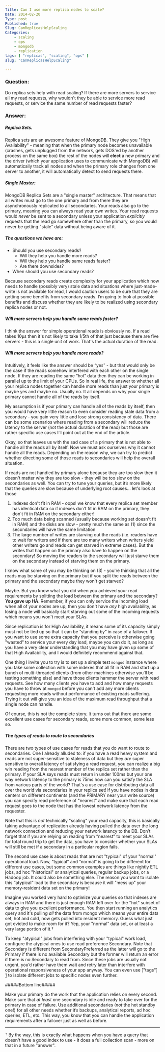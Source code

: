 ```yaml
---
Title: Can I use more replica nodes to scale?
Date: 2014-02-20 
Type: post
Published: true
Slug: CanReplicasHelpScaling
Categories: 
    - scaling
    - ops
    - mongodb
    - replication
tags: [ "replicas", "scaling", "ops" ]
slug: "CanReplicasHelpScaling"

---
```


### Question:

Do replica sets help with read scaling?  If there are more servers to service all my read requests, why wouldn't they be able to service more read requests, or service the same number of read requests faster?

### Answer:

##### Replica Sets.
Replica sets are an awesome feature of MongoDB.  They give you "High Availability" - meaning that when the primary node becomes unavailable (crashes, gets unplugged from the network, gets DOS'ed by another process on the same box) the rest of the nodes will **elect** a new primary and the driver (which your application uses to communicate with MongoDB) will automatically track all nodes and when the primary role changes from one server to another, it will automatically detect to send requests there.
##### Single Master:
MongoDB Replica Sets are a "single master" architecture.  That means that all writes must go to the one primary and from there they are asynchronously replicated to all secondaries.   Your reads also go to the primary, meaning you can always read your own writes.  Your read requests would _never_ be sent to a secondary unless your application *explicitly* requests that the read go somewhere other than the primary, so you would never be getting "stale" data without being aware of it.
##### The questions we have are:
- Should you use secondary reads?   
    + Will they help you handle more reads?
    + Will they help you handle same reads faster?
    + Are there downsides?
- When should you use secondary reads?

Because secondary reads create complexity for your application which now needs to handle (possibly very) stale data and situations where just-made-write is not available for read, I would caution users to be sure that they are getting some benefits from secondary reads.  I’m going to look at possible benefits and discuss whether they are likely to be realized using secondary replica nodes or not. 
##### Will more servers help you handle same reads faster?  
I think the answer for simple operational reads is obviously no.  If a read takes 10μs then it's not likely to take 1/5th of that just because there are five servers - this is a single unit of work.  That's the actual duration of the read.   

##### Will more servers help you handle more reads?
Intuitively, it feels like the answer should be “yes” - but that would only be the case if the reads somehow interfered with each other on the single node.  If they are reading the same “hot” data then they can be working in parallel up to the limit of your CPUs.   So in real life, the answer to whether all your replica nodes together can handle more reads than just your primary is maybe yes and maybe no. Usually no. It all depends on why your single primary cannot handle all of the reads by itself.

My assumption is if your primary can handle all of the reads by itself, then you would have very little reason to even consider reading stale data from a secondary - you gain very little and lose strong consistency of data. There can be some scenarios where reading from a secondary will reduce the latency to the server (not the actual duration of the read) but those are rather specific use cases I’ll point out at the end of the article. 

Okay, so that leaves us with the sad case of a primary that is not able to handle all the reads all by itself. Now we must ask ourselves why it cannot handle all the reads. Depending on the reason why, we can try to predict whether directing some of those reads to secondaries will help the overall situation.

If reads are not handled by primary alone because they are too slow then it doesn't matter why they are too slow - they will be too slow on the secondaries as well. You can try to tune your queries, but it’s more likely that the queries are slow because of underlying root causes... let's look at those 

1. Indexes don't fit in RAM - oops! we know that every replica set member has identical data so if indexes don't fit in RAM on the primary, they don't fit in RAM on the secondary either! 
2. Too much data being scanned (usually because working set doesn't fit in RAM) and the disks are slow - pretty much the same as (1) since the secondaries will have the same limitation 
3. The large number of writes are starving out the reads (i.e. readers have to wait for writers and if there are too many writers when writers yield other writers go and reads can get starved in extreme cases).  But the writes that happen on the primary also have to happen on the secondary!  So moving the readers to the secondary will just starve them on the secondary instead of starving them on the primary.


I know what some of you may be thinking on (3) - you're thinking that all the reads may be starving on the primary but if you split the reads between the primary and the secondary maybe they won't get starved?

Maybe.  But you know what you did when you achieved your read
requirements by splitting the load between the primary and the
secondary?   **You gave up HA**.  Remember, if you can only service the incoming load when all of your nodes are up, then you don't have *any* high availability, as losing a node will basically start starving out some of the incoming requests which means you won't meet your SLAs.

Since replication is for High Availability, it means some of its capacity simply must not be tied up so that it can be “standing by” in case of a failover. If you want to use some extra capacity that you perceive is otherwise going "wasted" to service your every day load, maybe you can do it, as long as you have a very clear understanding that you may have given up some of that High Availability, and I would definitely recommend against that.

One thing I invite you to try is to set up a simple test `mongod` instance where you take some collection with some indexes that all fit in RAM and start up a bunch of multi-threaded clients (from other machines otherwise you'll be testing something else) and have those clients hammer the server with read requests. See how many clients you have to add and how many requests you have to throw at `mongod` before you can't add any more clients requesting more reads without performance of existing reads suffering.  Trying it out will give you an idea of the maximum read throughput that a single node can handle.

Of course, this is not the complete story.  It turns out that there are some excellent use cases for secondary reads, some more common, some less so.

##### The types of reads to route to secondaries #####

There are two types of use cases for reads that you do want to route to secondaries. One I already alluded to: if you have a read heavy system and reads are not super-sensitive to staleness of data but they _are_ super sensitive to overall latency of satisfying a read request, you can realize a big win reading from the nearest member of the replica set rather than the primary.  If your SLA says reads must return in under 100ms but your one way network latency to the primary is 75ms how can you satisfy the SLA from various parts of the world? That's a use case for distributing data all over the world via secondaries in your replica set!  If you have nodes in data centers on different continents (and the PRIMARY near your write source) you can specify read preference of "nearest" and make sure that each read request goes to the node that has the lowest network latency from the requester.

Note that this is _not_ technically "scaling" your read capacity, this is basically taking advantage of replication already having pulled the data over the long network connection and reducing your network latency to the DB.  Don’t forget that if you are relying on reading from “nearest” to meet your SLAs for total round trip to get the data, you have to consider whether your SLAs will still be met if a secondary in a particular region fails.

The second use case is about reads that are not "typical" of your "normal" operational load.  Now, “typical” and “normal” is going to be different for different use cases, but some common examples are things like nightly ETL jobs, ad hoc "historical" or analytical queries, regular backup jobs, or a Hadoop job.  It could also be something else.  The reason you want to isolate this “atypical” load to the secondary is because it will "mess up" your memory-resident data set on the primary!

Imagine you worked very hard to optimize your queries so that indexes are always in RAM and there is just enough RAM left over for the "hot" subset of data to give you excellent performance. You then start running an analytics query and it's pulling _all_ the data from mongo which means your entire data set, hot and cold, now gets pulled into resident memory. Guess what just got evicted to make room for it? Yep, your "normal" data set, or at least a very large portion of it.†

To keep "atypical" jobs from interfering with your "typical" work load, configure the atypical ones to use read preference Secondary. Note that Secondary is different from SecondaryPreferred as the latter will go to the Primary if there is no available Secondary but the former will return an error if there is no Secondary to read from.  Since these jobs are usually not urgent, you’d rather have them wait and retry later than interfere with operational responsiveness of your app anyway.  You can even use ["tags"] [1] to isolate different jobs to specific nodes even further.  

#####Bottom line#####

Make your primary do the work that the application relies on every second.  Make sure that _at least_ one secondary is idle and ready to take over for the primary in case of failure.  Use additional secondaries (_not_ the hot standby one!) for all other needs whether it’s backups, analytical reports, ad hoc queries, ETL, etc.  This way, you know that you can handle the application requirements after a failover just as well as before.

---
†  By the way, this is exactly what happens when you have a query that doesn't have a good index to use - it does a full collection scan - more on that in a future "answer".

[1]: http://docs.mongodb.org/manual/tutorial/configure-replica-set-tag-sets/
